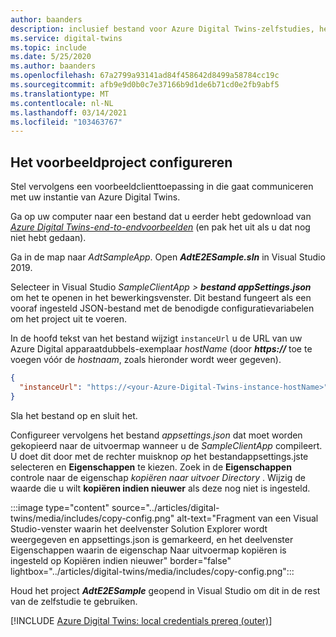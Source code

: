 ```yaml
---
author: baanders
description: inclusief bestand voor Azure Digital Twins-zelfstudies, het voorbeeldproject configureren
ms.service: digital-twins
ms.topic: include
ms.date: 5/25/2020
ms.author: baanders
ms.openlocfilehash: 67a2799a93141ad84f458642d8499a58784cc19c
ms.sourcegitcommit: afb9e9d0b0c7e37166b9d1de6b71cd0e2fb9abf5
ms.translationtype: MT
ms.contentlocale: nl-NL
ms.lasthandoff: 03/14/2021
ms.locfileid: "103463767"
---
```

## <a name="configure-the-sample-project"></a>Het voorbeeldproject configureren

Stel vervolgens een voorbeeldclienttoepassing in die gaat communiceren met uw instantie van Azure Digital Twins.

Ga op uw computer naar een bestand dat u eerder hebt gedownload van [*Azure Digital Twins-end-to-endvoorbeelden*](/samples/azure-samples/digital-twins-samples/digital-twins-samples) (en pak het uit als u dat nog niet hebt gedaan).

Ga in de map naar _AdtSampleApp_. Open _**AdtE2ESample.sln**_ in Visual Studio 2019. 

Selecteer in Visual Studio _SampleClientApp > **bestand appSettings.json**_ om het te openen in het bewerkingsvenster. Dit bestand fungeert als een vooraf ingesteld JSON-bestand met de benodigde configuratievariabelen om het project uit te voeren.

In de hoofd tekst van het bestand wijzigt `instanceUrl` u de URL van uw Azure Digital apparaatdubbels-exemplaar *hostName* (door **_https://_** toe te voegen vóór de *hostnaam*, zoals hieronder wordt weer gegeven).

```json
{
  "instanceUrl": "https://<your-Azure-Digital-Twins-instance-hostName>"
}
```

Sla het bestand op en sluit het. 

Configureer vervolgens het bestand *appsettings.json* dat moet worden gekopieerd naar de uitvoermap wanneer u de *SampleClientApp* compileert. U doet dit door met de rechter muisknop *op* het bestandappsettings.jste selecteren en **Eigenschappen** te kiezen. Zoek in de **Eigenschappen** controle naar de eigenschap *kopiëren naar uitvoer Directory* . Wijzig de waarde die u wilt **kopiëren indien nieuwer** als deze nog niet is ingesteld.

:::image type="content" source="../articles/digital-twins/media/includes/copy-config.png" alt-text="Fragment van een Visual Studio-venster waarin het deelvenster Solution Explorer wordt weergegeven en appsettings.json is gemarkeerd, en het deelvenster Eigenschappen waarin de eigenschap Naar uitvoermap kopiëren is ingesteld op Kopiëren indien nieuwer" border="false" lightbox="../articles/digital-twins/media/includes/copy-config.png":::

Houd het project _**AdtE2ESample**_ geopend in Visual Studio om dit in de rest van de zelfstudie te gebruiken.

[!INCLUDE [Azure Digital Twins: local credentials prereq (outer)](digital-twins-local-credentials-outer.md)]

